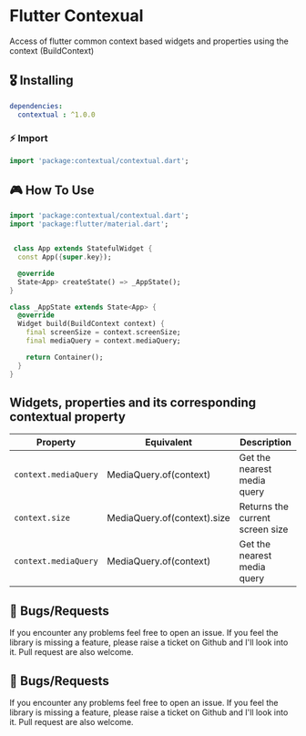 # Flutter Contexual

Access of flutter common context based widgets and properties using the context (BuildContext)

## 🎖 Installing

```yaml
dependencies:
  contextual : ^1.0.0
```

### ⚡️ Import
```dart
import 'package:contextual/contextual.dart';
```


## 🎮 How To Use

```dart
import 'package:contextual/contextual.dart';
import 'package:flutter/material.dart';


 class App extends StatefulWidget {
  const App({super.key});

  @override
  State<App> createState() => _AppState();
}

class _AppState extends State<App> {
  @override
  Widget build(BuildContext context) {
    final screenSize = context.screenSize;
    final mediaQuery = context.mediaQuery;

    return Container();
  }
}

```

## Widgets, properties and its corresponding contextual property

 <table>
    <thead>
      <tr>
        <th>Property</th>
        <th>Equivalent</th>
        <th>Description</th>
      </tr>
    </thead>
    <tbody>
        <tr>
            <td><code>context.mediaQuery</code></td>
            <td>MediaQuery.of(context)</td>
            <td>Get the nearest media query</td>
        </tr>
          <tr>
            <td><code>context.size</code></td>
            <td>MediaQuery.of(context).size</td>
            <td>Returns the current screen size</td>
        </tr>
         <tr>
            <td><code>context.mediaQuery</code></td>
            <td>MediaQuery.of(context)</td>
            <td>Get the nearest media query</td>
        </tr>
        </tbody>
  </table>


## 🐛 Bugs/Requests

If you encounter any problems feel free to open an issue. If you feel the library is
missing a feature, please raise a ticket on Github and I'll look into it.
Pull request are also welcome.


## 🐛 Bugs/Requests

If you encounter any problems feel free to open an issue. If you feel the library is
missing a feature, please raise a ticket on Github and I'll look into it.
Pull request are also welcome.
